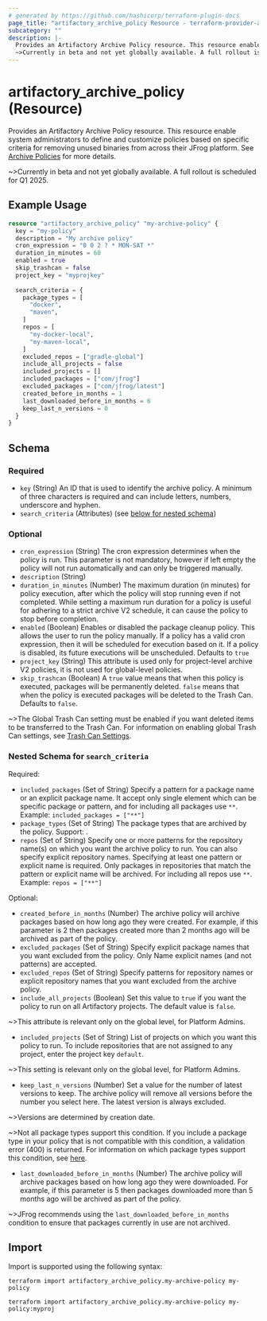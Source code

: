 ```yaml
---
# generated by https://github.com/hashicorp/terraform-plugin-docs
page_title: "artifactory_archive_policy Resource - terraform-provider-artifactory"
subcategory: ""
description: |-
  Provides an Artifactory Archive Policy resource. This resource enable system administrators to define and customize policies based on specific criteria for removing unused binaries from across their JFrog platform. See Archive Policies https://jfrog.com/help/r/jfrog-platform-administration-documentation/retention-policies for more details.
  ~>Currently in beta and not yet globally available. A full rollout is scheduled for Q1 2025.
---
```


# artifactory_archive_policy (Resource)

Provides an Artifactory Archive Policy resource. This resource enable system administrators to define and customize policies based on specific criteria for removing unused binaries from across their JFrog platform. See [Archive Policies](https://jfrog.com/help/r/jfrog-platform-administration-documentation/retention-policies) for more details.

~>Currently in beta and not yet globally available. A full rollout is scheduled for Q1 2025.

## Example Usage

```terraform
resource "artifactory_archive_policy" "my-archive-policy" {
  key = "my-policy"
  description = "My archive policy"
  cron_expression = "0 0 2 ? * MON-SAT *"
  duration_in_minutes = 60
  enabled = true
  skip_trashcan = false
  project_key = "myprojkey"
  
  search_criteria = {
    package_types = [
      "docker",
      "maven",
    ]
    repos = [
      "my-docker-local",
      "my-maven-local",
    ]
    excluded_repos = ["gradle-global"]
    include_all_projects = false
    included_projects = []
    included_packages = ["com/jfrog"]
    excluded_packages = ["com/jfrog/latest"]
    created_before_in_months = 1
    last_downloaded_before_in_months = 6
    keep_last_n_versions = 0
  }
}
```

<!-- schema generated by tfplugindocs -->
## Schema

### Required

- `key` (String) An ID that is used to identify the archive policy. A minimum of three characters is required and can include letters, numbers, underscore and hyphen.
- `search_criteria` (Attributes) (see [below for nested schema](#nestedatt--search_criteria))

### Optional

- `cron_expression` (String) The cron expression determines when the policy is run. This parameter is not mandatory, however if left empty the policy will not run automatically and can only be triggered manually.
- `description` (String)
- `duration_in_minutes` (Number) The maximum duration (in minutes) for policy execution, after which the policy will stop running even if not completed. While setting a maximum run duration for a policy is useful for adhering to a strict archive V2 schedule, it can cause the policy to stop before completion.
- `enabled` (Boolean) Enables or disabled the package cleanup policy. This allows the user to run the policy manually. If a policy has a valid cron expression, then it will be scheduled for execution based on it. If a policy is disabled, its future executions will be unscheduled. Defaults to `true`
- `project_key` (String) This attribute is used only for project-level archive V2 policies, it is not used for global-level policies.
- `skip_trashcan` (Boolean) A `true` value means that when this policy is executed, packages will be permanently deleted. `false` means that when the policy is executed packages will be deleted to the Trash Can. Defaults to `false`.

~>The Global Trash Can setting must be enabled if you want deleted items to be transferred to the Trash Can. For information on enabling global Trash Can settings, see [Trash Can Settings](https://jfrog.com/help/r/jfrog-artifactory-documentation/trash-can-settings).

<a id="nestedatt--search_criteria"></a>
### Nested Schema for `search_criteria`

Required:

- `included_packages` (Set of String) Specify a pattern for a package name or an explicit package name. It accept only single element which can be specific package or pattern, and for including all packages use `**`. Example: `included_packages = ["**"]`
- `package_types` (Set of String) The package types that are archived by the policy. Support: .
- `repos` (Set of String) Specify one or more patterns for the repository name(s) on which you want the archive policy to run. You can also specify explicit repository names. Specifying at least one pattern or explicit name is required. Only packages in repositories that match the pattern or explicit name will be archived. For including all repos use `**`. Example: `repos = ["**"]`

Optional:

- `created_before_in_months` (Number) The archive policy will archive packages based on how long ago they were created. For example, if this parameter is 2 then packages created more than 2 months ago will be archived as part of the policy.
- `excluded_packages` (Set of String) Specify explicit package names that you want excluded from the policy. Only Name explicit names (and not patterns) are accepted.
- `excluded_repos` (Set of String) Specify patterns for repository names or explicit repository names that you want excluded from the archive policy.
- `include_all_projects` (Boolean) Set this value to `true` if you want the policy to run on all Artifactory projects. The default value is `false`.

~>This attribute is relevant only on the global level, for Platform Admins.
- `included_projects` (Set of String) List of projects on which you want this policy to run. To include repositories that are not assigned to any project, enter the project key `default`.

~>This setting is relevant only on the global level, for Platform Admins.
- `keep_last_n_versions` (Number) Set a value for the number of latest versions to keep. The archive policy will remove all versions before the number you select here. The latest version is always excluded.

~>Versions are determined by creation date.

~>Not all package types support this condition. If you include a package type in your policy that is not compatible with this condition, a validation error (400) is returned. For information on which package types support this condition, see [here]().
- `last_downloaded_before_in_months` (Number) The archive policy will archive packages based on how long ago they were downloaded. For example, if this parameter is 5 then packages downloaded more than 5 months ago will be archived as part of the policy.

~>JFrog recommends using the `last_downloaded_before_in_months` condition to ensure that packages currently in use are not archived.

## Import

Import is supported using the following syntax:

```shell
terraform import artifactory_archive_policy.my-archive-policy my-policy

terraform import artifactory_archive_policy.my-archive-policy my-policy:myproj
```
